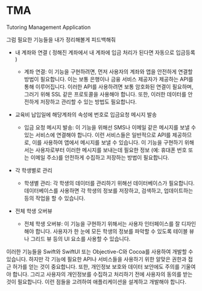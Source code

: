 # TMA
Tutoring Management Application


그럼 필요한 기능들을 내가 정리해볼게 피드백해줘

- 내 계좌와 연결 ( 정해진 계좌에서 내 계좌에 입금 처리가 된다면 자동으로 입금등록 )
  - 계좌 연결: 이 기능을 구현하려면, 먼저 사용자의 계좌와 앱을 안전하게 연결할 방법이 필요합니다. 이는 보통 은행이나 금융 서비스 제공자가 제공하는 API를 통해 이루어집니다. 이러한 API를 사용하려면 보통 암호화된 연결이 필요하며, 그러기 위해 SSL 같은 프로토콜을 사용해야 합니다. 또한, 이러한 데이터를 안전하게 저장하고 관리할 수 있는 방법도 필요합니다.

- 교육비 납입일에 해당계좌의 속성에 번호로 입금요청 메시지 발송
  - 입금 요청 메시지 발송: 이 기능을 위해선 SMS나 이메일 같은 메시지를 보낼 수 있는 서비스에 연결해야 합니다. 이런 서비스들은 일반적으로 API를 제공하므로, 이를 사용하여 앱에서 메시지를 보낼 수 있습니다. 이 기능을 구현하기 위해서는 사용자로부터 이러한 메시지를 보내는데 필요한 정보 (예: 휴대폰 번호 또는 이메일 주소)를 안전하게 수집하고 저장하는 방법이 필요합니다.

- 각 학생별로 관리
  - 학생별 관리: 각 학생의 데이터를 관리하기 위해선 데이터베이스가 필요합니다. 데이터베이스를 사용하면 각 학생의 정보를 저장하고, 검색하고, 업데이트하는 등의 작업을 할 수 있습니다.
    
- 전체 학생 오버뷰
  - 전체 학생 오버뷰: 이 기능을 구현하기 위해서는 사용자 인터페이스를 잘 디자인해야 합니다. 사용자가 한 눈에 모든 학생의 정보를 파악할 수 있도록 테이블 뷰나 그리드 뷰 등의 UI 요소를 사용할 수 있습니다.







이러한 기능들을 Swift와 SwiftUI 또는 Objective-C와 Cocoa를 사용하여 개발할 수 있습니다. 하지만 각 기능에 필요한 API나 서비스들을 사용하기 위한 알맞은 권한과 접근 허가를 얻는 것이 중요합니다. 또한, 개인정보 보호와 데이터 보안에도 주의를 기울여야 합니다. 그리고 사용자의 개인정보를 수집하고 처리하기 전에 사용자의 동의를 받는 것이 필요합니다. 이런 점들을 고려하여 애플리케이션을 설계하고 개발해야 합니다.
